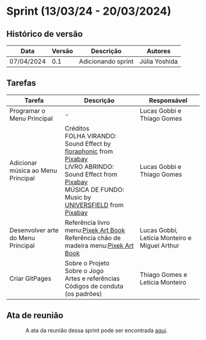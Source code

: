 # Sprint (13/03/24 - 20/03/2024)

## Histórico de versão

|Data|Versão|Descrição|Autores|
|--|--|--|--|
|07/04/2024|0.1|Adicionando sprint|Júlia Yoshida|

## Tarefas

|Tarefa|Descrição|Responsável|
|--|--|--|
|Programar o Menu Principal|-|Lucas Gobbi e Thiago Gomes|
|Adicionar música ao Menu Principal|Créditos<br>FOLHA VIRANDO: Sound Effect by <a href="https://pixabay.com/users/floraphonic-38928062/?utm_source=link-attribution&utm_medium=referral&utm_campaign=music&utm_content=186600 ">floraphonic</a> from <a href="https://pixabay.com/sound-effects//?utm_source=link-attribution&utm_medium=referral&utm_campaign=music&utm_content=186600 ">Pixabay</a><br>LIVRO ABRINDO: Sound Effect from <a href="https://pixabay.com/?utm_source=link-attribution&utm_medium=referral&utm_campaign=music&utm_content=48311 ">Pixabay</a><br>MÚSICA DE FUNDO: Music by <a href="https://pixabay.com/users/universfield-28281460/?utm_source=link-attribution&utm_medium=referral&utm_campaign=music&utm_content=143149 ">UNIVERSFIELD</a> from <a href="https://pixabay.com//?utm_source=link-attribution&utm_medium=referral&utm_campaign=music&utm_content=143149 ">Pixabay</a>|Lucas Gobbi e Thiago Gomes|
|Desenvolver arte do Menu Principal|Referência livro menu:<a href="https://foxeldev.itch.io/pixelbooks">Pixek Art Book</a><br>Referência chão de madeira menu:<a href="https://samu.artstation.com/albums/78871">Pixek Art Book</a>|Lucas Gobbi, Letícia Monteiro e Miguel Arthur|
|Criar GitPages|Sobre o Projeto<br>Sobre o Jogo<br>Artes e referências<br>Códigos de conduta (os padrões)|Thiago Gomes e Letícia Monteiro|

## Ata de reunião

<p style="text-indent: 50px;text-align: justify;"> A ata da reunião dessa sprint pode ser encontrada <a href="https://github.com/ResidenciaTICBrisa/T2G6-Jogo-Unity-BOSS/blob/2eeee920be9a4bb699e7449aa40744d0f6a1408d/docs/ATAS/ATA%20-%2026_03.pdf" target="_blank">aqui</a>.</p>